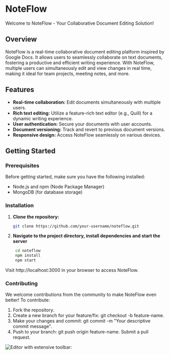 # NoteFlow

Welcome to NoteFlow - Your Collaborative Document Editing Solution!

## Overview

NoteFlow is a real-time collaborative document editing platform inspired by Google Docs. It allows users to seamlessly collaborate on text documents, fostering a productive and efficient writing experience. With NoteFlow, multiple users can simultaneously edit and view changes in real time, making it ideal for team projects, meeting notes, and more.

## Features

- **Real-time collaboration:** Edit documents simultaneously with multiple users.
- **Rich text editing:** Utilize a feature-rich text editor (e.g., Quill) for a dynamic writing experience.
- **User authentication:** Secure your documents with user accounts.
- **Document versioning:** Track and revert to previous document versions.
- **Responsive design:** Access NoteFlow seamlessly on various devices.

## Getting Started

### Prerequisites

Before getting started, make sure you have the following installed:

- Node.js and npm (Node Package Manager)
- MongoDB (for database storage)

### Installation

1. **Clone the repository:**

   ```bash
   git clone https://github.com/your-username/noteflow.git
2. **Navigate to the project directory, install dependencies and start the server**
   ```bash
    cd noteflow
    npm install
    npm start
Visit http://localhost:3000 in your browser to access NoteFlow.

### Contributing
We welcome contributions from the community to make NoteFlow even better! To contribute:

1. Fork the repository.
2. Create a new branch for your feature/fix: git checkout -b feature-name.
3. Make your changes and commit: git commit -m "Your descriptive commit message".
4. Push to your branch: git push origin feature-name.
Submit a pull request.

![Editor with extensive toolbar:](/image.png)

